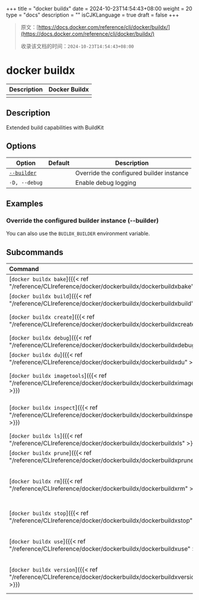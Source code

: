 +++
title = "docker buildx"
date = 2024-10-23T14:54:43+08:00
weight = 20
type = "docs"
description = ""
isCJKLanguage = true
draft = false
+++

> 原文：[https://docs.docker.com/reference/cli/docker/buildx/](https://docs.docker.com/reference/cli/docker/buildx/)
>
> 收录该文档的时间：`2024-10-23T14:54:43+08:00`

# docker buildx

| Description | Docker Buildx |
| :---------- | ------------- |
|             |               |

## Description

Extended build capabilities with BuildKit

## Options

| Option                                                       | Default | Description                              |
| ------------------------------------------------------------ | ------- | ---------------------------------------- |
| [`--builder`](https://docs.docker.com/reference/cli/docker/buildx/#builder) |         | Override the configured builder instance |
| `-D, --debug`                                                |         | Enable debug logging                     |

## Examples

### Override the configured builder instance (--builder)

You can also use the `BUILDX_BUILDER` environment variable.

## Subcommands

| Command                                                      | Description                            |
| :----------------------------------------------------------- | :------------------------------------- |
| [`docker buildx bake`]({{< ref "/reference/CLIreference/docker/dockerbuildx/dockerbuildxbake" >}}) | Build from a file                      |
| [`docker buildx build`]({{< ref "/reference/CLIreference/docker/dockerbuildx/dockerbuildxbuild" >}}) | Start a build                          |
| [`docker buildx create`]({{< ref "/reference/CLIreference/docker/dockerbuildx/dockerbuildxcreate" >}}) | Create a new builder instance          |
| [`docker buildx debug`]({{< ref "/reference/CLIreference/docker/dockerbuildx/dockerbuildxdebug" >}}) | Start debugger                         |
| [`docker buildx du`]({{< ref "/reference/CLIreference/docker/dockerbuildx/dockerbuildxdu" >}}) | Disk usage                             |
| [`docker buildx imagetools`]({{< ref "/reference/CLIreference/docker/dockerbuildx/dockerbuildximagetools" >}}) | Commands to work on images in registry |
| [`docker buildx inspect`]({{< ref "/reference/CLIreference/docker/dockerbuildx/dockerbuildxinspect" >}}) | Inspect current builder instance       |
| [`docker buildx ls`]({{< ref "/reference/CLIreference/docker/dockerbuildx/dockerbuildxls" >}}) | List builder instances                 |
| [`docker buildx prune`]({{< ref "/reference/CLIreference/docker/dockerbuildx/dockerbuildxprune" >}}) | Remove build cache                     |
| [`docker buildx rm`]({{< ref "/reference/CLIreference/docker/dockerbuildx/dockerbuildxrm" >}}) | Remove one or more builder instances   |
| [`docker buildx stop`]({{< ref "/reference/CLIreference/docker/dockerbuildx/dockerbuildxstop" >}}) | Stop builder instance                  |
| [`docker buildx use`]({{< ref "/reference/CLIreference/docker/dockerbuildx/dockerbuildxuse" >}}) | Set the current builder instance       |
| [`docker buildx version`]({{< ref "/reference/CLIreference/docker/dockerbuildx/dockerbuildxversion" >}}) | Show buildx version information        |
